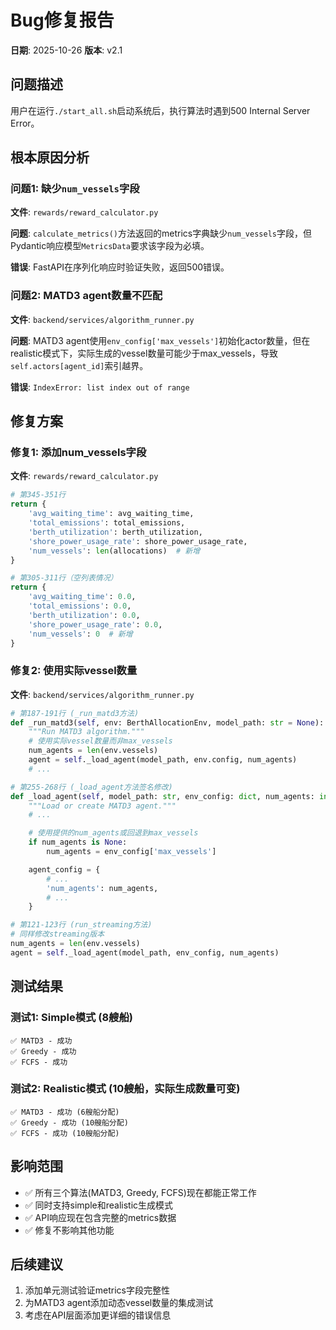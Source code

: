 # Bug修复报告

**日期**: 2025-10-26
**版本**: v2.1

## 问题描述

用户在运行`./start_all.sh`启动系统后，执行算法时遇到500 Internal Server Error。

## 根本原因分析

### 问题1: 缺少`num_vessels`字段

**文件**: `rewards/reward_calculator.py`

**问题**: `calculate_metrics()`方法返回的metrics字典缺少`num_vessels`字段，但Pydantic响应模型`MetricsData`要求该字段为必填。

**错误**: FastAPI在序列化响应时验证失败，返回500错误。

### 问题2: MATD3 agent数量不匹配

**文件**: `backend/services/algorithm_runner.py`

**问题**: MATD3 agent使用`env_config['max_vessels']`初始化actor数量，但在realistic模式下，实际生成的vessel数量可能少于max_vessels，导致`self.actors[agent_id]`索引越界。

**错误**: `IndexError: list index out of range`

## 修复方案

### 修复1: 添加num_vessels字段

**文件**: `rewards/reward_calculator.py`

```python
# 第345-351行
return {
    'avg_waiting_time': avg_waiting_time,
    'total_emissions': total_emissions,
    'berth_utilization': berth_utilization,
    'shore_power_usage_rate': shore_power_usage_rate,
    'num_vessels': len(allocations)  # 新增
}

# 第305-311行（空列表情况）
return {
    'avg_waiting_time': 0.0,
    'total_emissions': 0.0,
    'berth_utilization': 0.0,
    'shore_power_usage_rate': 0.0,
    'num_vessels': 0  # 新增
}
```

### 修复2: 使用实际vessel数量

**文件**: `backend/services/algorithm_runner.py`

```python
# 第187-191行 (_run_matd3方法)
def _run_matd3(self, env: BerthAllocationEnv, model_path: str = None):
    """Run MATD3 algorithm."""
    # 使用实际vessel数量而非max_vessels
    num_agents = len(env.vessels)
    agent = self._load_agent(model_path, env.config, num_agents)
    # ...

# 第255-268行 (_load_agent方法签名修改)
def _load_agent(self, model_path: str, env_config: dict, num_agents: int = None) -> MATD3Agent:
    """Load or create MATD3 agent."""
    # ...

    # 使用提供的num_agents或回退到max_vessels
    if num_agents is None:
        num_agents = env_config['max_vessels']

    agent_config = {
        # ...
        'num_agents': num_agents,
        # ...
    }

# 第121-123行 (run_streaming方法)
# 同样修改streaming版本
num_agents = len(env.vessels)
agent = self._load_agent(model_path, env_config, num_agents)
```

## 测试结果

### 测试1: Simple模式 (8艘船)
```
✅ MATD3 - 成功
✅ Greedy - 成功
✅ FCFS - 成功
```

### 测试2: Realistic模式 (10艘船，实际生成数量可变)
```
✅ MATD3 - 成功 (6艘船分配)
✅ Greedy - 成功 (10艘船分配)
✅ FCFS - 成功 (10艘船分配)
```

## 影响范围

- ✅ 所有三个算法(MATD3, Greedy, FCFS)现在都能正常工作
- ✅ 同时支持simple和realistic生成模式
- ✅ API响应现在包含完整的metrics数据
- ✅ 修复不影响其他功能

## 后续建议

1. 添加单元测试验证metrics字段完整性
2. 为MATD3 agent添加动态vessel数量的集成测试
3. 考虑在API层面添加更详细的错误信息
